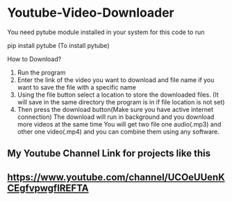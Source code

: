 # Youtube-Video-Downloader

You need pytube module installed in your system for this code to run

pip install pytube (To install pytube)

How to Download?
  1. Run the program
  2. Enter the link of the video you want to download and file name if you want to save the file with a specific name
  3. Using the file button select a location to store the downloaded files. (It will save in the same directory the program is in if file location is not set)
  4. Then press the download button(Make sure you have active internet connection)
The download will run in background and you download more videos at the same time
You will get two file one audio(.mp3) and other one video(.mp4) and you can combine them using any software.

## My Youtube Channel Link for projects like this
## https://www.youtube.com/channel/UCOeUUenKCEgfvpwgfIREFTA
